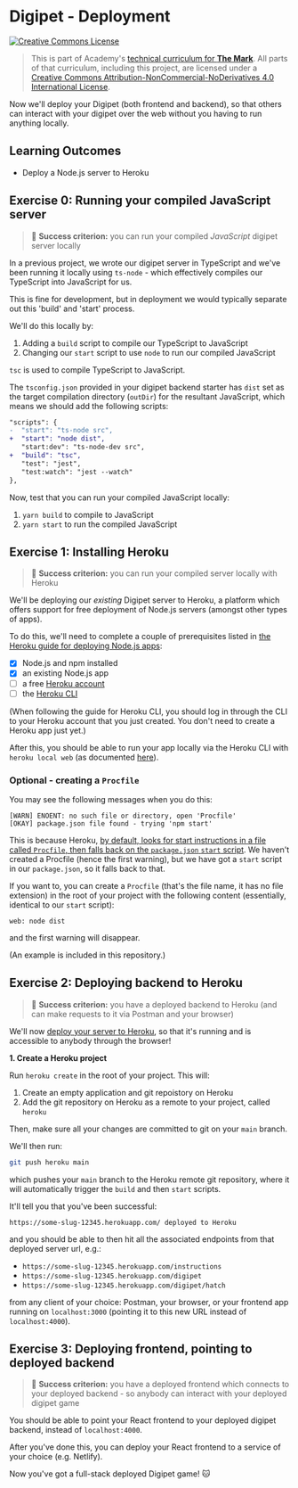 # Digipet - Deployment

<a rel="license" href="http://creativecommons.org/licenses/by-nc-nd/4.0/"><img alt="Creative Commons License" style="border-width:0" src="https://i.creativecommons.org/l/by-nc-nd/4.0/88x31.png" /></a>

> This is part of Academy's [technical curriculum for **The Mark**](https://github.com/WeAreAcademy/curriculum-mark). All parts of that curriculum, including this project, are licensed under a <a rel="license" href="http://creativecommons.org/licenses/by-nc-nd/4.0/">Creative Commons Attribution-NonCommercial-NoDerivatives 4.0 International License</a>.

Now we'll deploy your Digipet (both frontend and backend), so that others can interact with your digipet over the web without you having to run anything locally.

## Learning Outcomes

- Deploy a Node.js server to Heroku

## Exercise 0: Running your compiled JavaScript server

> 🎯 **Success criterion:** you can run your compiled _JavaScript_ digipet server locally

In a previous project, we wrote our digipet server in TypeScript and we've been running it locally using `ts-node` - which effectively compiles our TypeScript into JavaScript for us.

This is fine for development, but in deployment we would typically separate out this 'build' and 'start' process.

We'll do this locally by:

1. Adding a `build` script to compile our TypeScript to JavaScript
2. Changing our `start` script to use `node` to run our compiled JavaScript

`tsc` is used to compile TypeScript to JavaScript.

The `tsconfig.json` provided in your digipet backend starter has `dist` set as the target compilation directory (`outDir`) for the resultant JavaScript, which means we should add the following scripts:

```diff
"scripts": {
-  "start": "ts-node src",
+  "start": "node dist",
   "start:dev": "ts-node-dev src",
+  "build": "tsc",
   "test": "jest",
   "test:watch": "jest --watch"
},
```

Now, test that you can run your compiled JavaScript locally:

1. `yarn build` to compile to JavaScript
2. `yarn start` to run the compiled JavaScript

## Exercise 1: Installing Heroku

> 🎯 **Success criterion:** you can run your compiled server locally with Heroku

We'll be deploying our _existing_ Digipet server to Heroku, a platform which offers support for free deployment of Node.js servers (amongst other types of apps).

To do this, we'll need to complete a couple of prerequisites listed in [the Heroku guide for deploying Node.js apps](https://devcenter.heroku.com/articles/deploying-nodejs#prerequisites):

- [x] Node.js and npm installed
- [x] an existing Node.js app
- [ ] a free [Heroku account](https://signup.heroku.com/dc)
- [ ] the [Heroku CLI](https://devcenter.heroku.com/articles/heroku-cli)

(When following the guide for Heroku CLI, you should log in through the CLI to your Heroku account that you just created. You don't need to create a Heroku app just yet.)

After this, you should be able to run your app locally via the Heroku CLI with `heroku local web` (as documented [here](<(https://devcenter.heroku.com/articles/deploying-nodejs#build-your-app-and-run-it-locally)>)).

### Optional - creating a `Procfile`

You may see the following messages when you do this:

```
[WARN] ENOENT: no such file or directory, open 'Procfile'
[OKAY] package.json file found - trying 'npm start'
```

This is because Heroku, [by default, looks for start instructions in a file called `Procfile`, then falls back on the `package.json` `start` script](https://devcenter.heroku.com/articles/deploying-nodejs#specifying-a-start-script). We haven't created a Procfile (hence the first warning), but we have got a `start` script in our `package.json`, so it falls back to that.

If you want to, you can create a `Procfile` (that's the file name, it has no file extension) in the root of your project with the following content (essentially, identical to our `start` script):

```
web: node dist
```

and the first warning will disappear.

(An example is included in this repository.)

## Exercise 2: Deploying backend to Heroku

> 🎯 **Success criterion:** you have a deployed backend to Heroku (and can make requests to it via Postman and your browser)

We'll now [deploy your server to Heroku](https://devcenter.heroku.com/articles/deploying-nodejs#deploy-your-application-to-heroku), so that it's running and is accessible to anybody through the browser!

**1. Create a Heroku project**

Run `heroku create` in the root of your project. This will:

1. Create an empty application and git repoistory on Heroku
2. Add the git repository on Heroku as a remote to your project, called `heroku`

Then, make sure all your changes are committed to git on your `main` branch.

We'll then run:

```bash
git push heroku main
```

which pushes your `main` branch to the Heroku remote git repository, where it will automatically trigger the `build` and then `start` scripts.

It'll tell you that you've been successful:

```
https://some-slug-12345.herokuapp.com/ deployed to Heroku
```

and you should be able to then hit all the associated endpoints from that deployed server url, e.g.:

- `https://some-slug-12345.herokuapp.com/instructions`
- `https://some-slug-12345.herokuapp.com/digipet`
- `https://some-slug-12345.herokuapp.com/digipet/hatch`

from any client of your choice: Postman, your browser, or your frontend app running on `localhost:3000` (pointing it to this new URL instead of `localhost:4000`).

## Exercise 3: Deploying frontend, pointing to deployed backend

> 🎯 **Success criterion:** you have a deployed frontend which connects to your deployed backend - so anybody can interact with your deployed digipet game

You should be able to point your React frontend to your deployed digipet backend, instead of `localhost:4000`.

After you've done this, you can deploy your React frontend to a service of your choice (e.g. Netlify).

Now you've got a full-stack deployed Digipet game! 🐱
